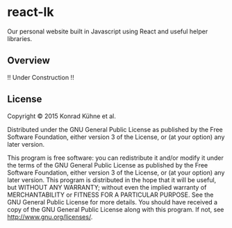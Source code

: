 # react-lk

Our personal website built in Javascript using React and useful helper libraries.

## Overview

!! Under Construction !!

## License

Copyright © 2015 Konrad Kühne et al.

Distributed under the GNU General Public License as published by the Free Software Foundation, either version 3 of the License, or (at your option) any later version.

This program is free software: you can redistribute it and/or modify it under the terms of the GNU General Public License as published by the Free Software Foundation, either version 3 of the License, or (at your option) any later version. This program is distributed in the hope that it will be useful, but WITHOUT ANY WARRANTY; without even the implied warranty of MERCHANTABILITY or FITNESS FOR A PARTICULAR PURPOSE.  See the GNU General Public License for more details. You should have received a copy of the GNU General Public License along with this program.  If not, see <http://www.gnu.org/licenses/>.
